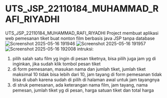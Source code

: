 # UTS_JSP_22110184_MUHAMMAD_RAFI_RIYADHI
UTS_JSP_22110184_MUHAMMAD_RAFI_RIYADHI
Project membuat aplikasi web pemesanan tiket buat nonton film berbasis java JSP tanpa database
![Screenshot 2025-05-16 191946](https://github.com/user-attachments/assets/d66a18c5-e9db-4649-8eef-56973c3a2dc7)
![Screenshot 2025-05-16 191957](https://github.com/user-attachments/assets/a0c8f80b-8108-465b-8a01-ac7302375ac9)
![Screenshot 2025-05-16 192008](https://github.com/user-attachments/assets/6116c1d4-c08f-4210-9d4d-48a0827e1569)
intruksi:
1. pilih salah satu film yg ingin di pesan tiketnya, bisa pilih juga jam yg di inginkan, jika sudah klik tombol pesan tiket
2. di form pemesanan, masukan nama dan jumlah tiket, jumlah tiket maksimal 10 tidak bisa lebih dari 10, jam tayang di form pemesanan tidak bisa di ubah
   karena sudah di pilih di halaman awal untuk jam tayangnya
3. di struk pemesanan, ada keterangan nama film, jam tayang, nama pemesan, jumlah tiket yg di pesan, harga satuan tiket dan total harga




